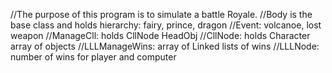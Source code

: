 //The purpose of this program is to simulate a battle Royale.
//Body is the base class and holds hierarchy: fairy, prince, dragon
//Event: volcanoe, lost weapon
//ManageCll: holds CllNode HeadObj
//CllNode: holds Character array of objects
//LLLManageWins: array of Linked lists of wins
//LLLNode: number of wins for player and computer
